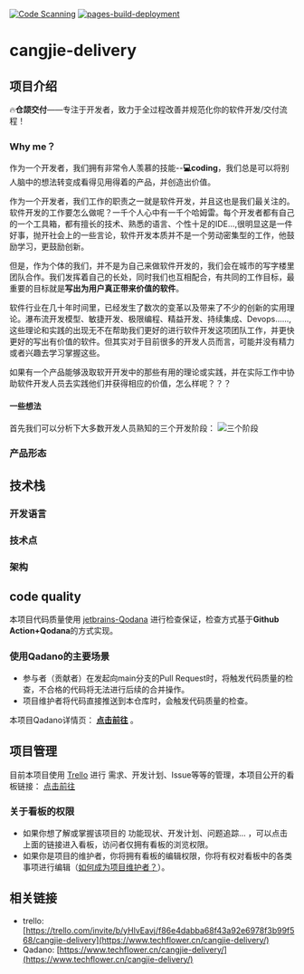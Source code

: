 [![Code Scanning](https://github.com/dongxishaonian/cangjie-delivery/actions/workflows/code_scanning.yml/badge.svg)](https://github.com/dongxishaonian/cangjie-delivery/actions/workflows/code_scanning.yml)
[![pages-build-deployment](https://github.com/dongxishaonian/cangjie-delivery/actions/workflows/pages/pages-build-deployment/badge.svg)](https://github.com/dongxishaonian/cangjie-delivery/actions/workflows/pages/pages-build-deployment)

# cangjie-delivery
## 项目介绍
🔥**仓颉交付**——专注于开发者，致力于全过程改善并规范化你的软件开发/交付流程！
### Why me？
作为一个开发者，我们拥有非常令人羡慕的技能--**💻coding**，我们总是可以将别人脑中的想法转变成看得见用得着的产品，并创造出价值。

作为一个开发者，我们工作的职责之一就是软件开发，并且这也是我们最关注的。软件开发的工作要怎么做呢？一千个人心中有一千个哈姆雷。每个开发者都有自己的一个工具箱，都有擅长的技术、熟悉的语言、个性十足的IDE...,很明显这是一件好事，抛开社会上的一些言论，软件开发本质并不是一个劳动密集型的工作，他鼓励学习，更鼓励创新。

但是，作为个体的我们，并不是为自己来做软件开发的，我们会在城市的写字楼里团队合作。我们发挥着自己的长处，同时我们也互相配合，有共同的工作目标，最重要的目标就是**写出为用户真正带来价值的软件**。

软件行业在几十年时间里，已经发生了数次的变革以及带来了不少的创新的实用理论。瀑布流开发模型、敏捷开发、极限编程、精益开发、持续集成、Devops......,这些理论和实践的出现无不在帮助我们更好的进行软件开发这项团队工作，并更快更好的写出有价值的软件。但其实对于目前很多的开发人员而言，可能并没有精力或者兴趣去学习掌握这些。

如果有一个产品能够汲取软开开发中的那些有用的理论或实践，并在实际工作中协助软件开发人员去实践他们并获得相应的价值，怎么样呢？？？
#### 一些想法
首先我们可以分析下大多数开发人员熟知的三个开发阶段：
![三个阶段](https://dxsn-1300740068.cos.ap-nanjing.myqcloud.com/clipboard_20220110_111429.png)



### 产品形态

## 技术栈

### 开发语言

### 技术点

### 架构

## code quality
本项目代码质量使用 [jetbrains-Qodana](https://www.jetbrains.com/help/qodana/welcome.html) 进行检查保证，检查方式基于**Github Action+Qodana**的方式实现。
### 使用Qadano的主要场景
* 参与者（贡献者）在发起向main分支的Pull Request时，将触发代码质量的检查，不合格的代码将无法进行后续的合并操作。
* 项目维护者将代码直接推送到本仓库时，会触发代码质量的检查。

本项目Qadano详情页： [**点击前往**](https://www.techflower.cn/cangjie-delivery/) 。

## 项目管理
目前本项目使用 [Trello](https://trello.com/home) 进行 需求、开发计划、Issue等等的管理，本项目公开的看板链接： [点击前往](https://trello.com/invite/b/yHlvEavj/f86e4dabba68f43a92e6978f3b99f568/cangjie-delivery)

### 关于看板的权限
* 如果你想了解或掌握该项目的 功能现状、开发计划、问题追踪... ，可以点击上面的链接进入看板，访问者仅拥有看板的浏览权限。
* 如果你是项目的维护者，你将拥有看板的编辑权限，你将有权对看板中的各类事项进行编辑（[如何成为项目维护者？](https://www.techflower.cn)）。

## 相关链接
* trello: [https://trello.com/invite/b/yHlvEavj/f86e4dabba68f43a92e6978f3b99f568/cangjie-delivery](https://www.techflower.cn/cangjie-delivery/)
* Qadano: [https://www.techflower.cn/cangjie-delivery/](https://www.techflower.cn/cangjie-delivery/)
